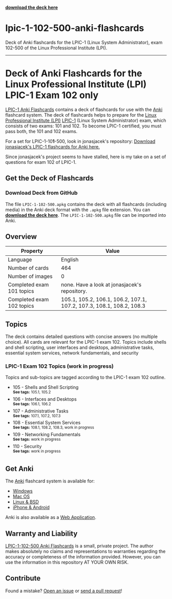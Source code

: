 **[download the deck here](https://github.com/stueja/lpic-1-102-500-anki-flashcards/raw/master/LPIC-1-102-500.apkg)**

# lpic-1-102-500-anki-flashcards
 Deck of Anki flashcards for the LPIC-1 (Linux System Administrator), exam 102-500 of the Linux Professional Institute (LPI).


--- 

# Deck of Anki Flashcards for the Linux Professional Institute (LPI) LPIC-1 Exam 102 only

[LPIC-1 Anki Flashcards](https://github.com/stueja/lpic-1-102-500-anki-flashcards/) contains a deck of flashcards for use with the [Anki](http://apps.ankiweb.net/) flashcard system. The deck of flashcards helps to prepare for the [Linux Professional Institute (LPI)](https://www.lpi.org/) [LPIC-1](http://www.lpi.org/our-certifications/lpic-1-overview) (Linux System Administrator) exam, which consists of two exams: 101 and 102. To become LPIC-1 certified, you must pass both, the 101 and 102 exams. 
 
For a set for LPIC-1-10**1**-500, look in jonasjacek's repository:
[Download jonasjacek's LPIC-1 flashcards for Anki here.](https://github.com/jonasjacek/lpic-1-anki-flashcards/raw/master/LPIC-1.apkg)

Since jonasjacek's project seems to have stalled, here is my take on a set of questions for exam 102 of LPIC-1.

## Get the Deck of Flashcards
### Download Deck from GitHub
The file `LPIC-1-102-500.apkg` contains the deck with all flashcards (including media) in the Anki deck format with the `.apkg` file extension. You can **[download the deck here](https://github.com/stueja/lpic-1-102-500-anki-flashcards/raw/master/LPIC-1-102-500.apkg)**. The `LPIC-1-102-500.apkg` file can be imported into Anki.


## Overview

Property | Value
------------ | -------------
Language | English
Number of cards | 464
Number of images | 0
Completed exam 101 topics | none. Have a look at jonasjacek's repository.
Completed exam 102 topics | 105.1, 105.2, 106.1, 106.2, 107.1, 107.2, 107.3, 108.1, 108.2, 108.3

## Topics

The deck contains detailed questions with concise answers (no multiple choice). All cards are relevant for the LPIC-1 exam 102. Topics include shells and shell scripting, user interfaces and desktops, administrative tasks, essential system services, network fundamentals, and security


### LPIC-1 Exam 102 Topics (work in progress)

Topics and sub-topics are tagged according to the LPIC-1 exam 102 outline.

- 105 - Shells and Shell Scripting  
  <sup>**See tags:** 105.1, 105.2</sup>
- 106 - Interfaces and Desktops  
  <sup>**See tags:** 106.1, 106.2</sup>
- 107 - Administrative Tasks  
  <sup>**See tags:** 107.1, 107.2, 107.3</sup>
- 108 - Essential System Services  
  <sup>**See tags:** 108.1, 108.2, 108.3, work in progress</sup>
- 109 - Networking Fundamentals  
  <sup>**See tags:** work in progress</sup>
- 110 - Security  
  <sup>**See tags:** work in progress</sup>

## Get Anki

The [Anki](http://apps.ankiweb.net/) flashcard system is available for:

- [Windows](http://apps.ankiweb.net/#windows)
- [Mac OS](http://apps.ankiweb.net/#mac)
- [Linux & BSD](http://apps.ankiweb.net/#linux)
- [iPhone & Android](http://apps.ankiweb.net/#ios)

Anki is also available as a [Web Application](https://apps.ankiweb.net/).

## Warranty and Liability
[LPIC-1-102-500 Anki Flashcards](https://github.com/stueja/lpic-1-102-500-anki-flashcards) is a small, private project. The author makes absolutely no claims and representations to warranties regarding the accuracy or completeness of the information provided. However, you can use the information in this repository AT YOUR OWN RISK.


## Contribute

Found a mistake? [Open an issue](https://github.com/stueja/lpic-1-102-500-anki-flashcards/issues) or [send a pull request](https://github.com/stueja/lpic-1-102-500-anki-flashcards/pulls)! 
